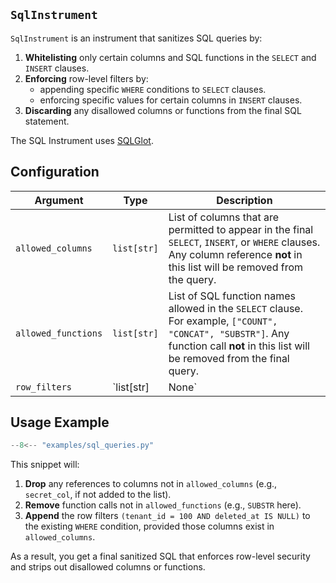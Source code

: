 ## `SqlInstrument` 

`SqlInstrument` is an instrument that sanitizes SQL queries by:

1.  **Whitelisting** only certain columns and SQL functions in the `SELECT` and `INSERT` clauses. 
2.  **Enforcing** row-level filters by:
    -  appending specific `WHERE` conditions to `SELECT` clauses.
    -  enforcing specific values for certain columns in `INSERT` clauses.
3.  **Discarding** any disallowed columns or functions from the final SQL statement.

The SQL Instrument uses [SQLGlot][sql-glot-website].

## Configuration

| Argument | Type | Description |
| -------- | ---- | ----------- |
| `allowed_columns` | `list[str]` | List of columns that are permitted to appear in the final `SELECT`, `INSERT`, or `WHERE` clauses. Any column reference **not** in this list will be removed from the query. |
| `allowed_functions`| `list[str]` | List of SQL function names allowed in the `SELECT` clause. For example, `["COUNT", "CONCAT", "SUBSTR"]`. Any function call **not** in this list will be removed from the final query. |
| `row_filters` | `list[str] | None` | One or more SQL boolean expressions (without the `WHERE` keyword). <br/> - In `SELECT` queries, these will be appended to the existing `WHERE` clause or create a new one if it doesn't exist. Multiple filters get combined with an `AND`; for example, `["tenant_id = 100", "deleted_at IS NULL"]`. <br/> - In `INSERT` queries, these will be used to enforce specific values for certain columns. <br/> If these filters reference columns **not** in `allowed_columns`, they may also be sanitized away or cause the filter to be dropped. |

## Usage Example

```py title="examples/sql_queries.py"
--8<-- "examples/sql_queries.py"
```


This snippet will:

1. **Drop** any references to columns not in `allowed_columns` (e.g., `secret_col`, if not added to the list).  
2. **Remove** function calls not in `allowed_functions` (e.g., `SUBSTR` here).  
3. **Append** the row filters `(tenant_id = 100 AND deleted_at IS NULL)` to the existing `WHERE` condition, provided those columns exist in `allowed_columns`.  

As a result, you get a final sanitized SQL that enforces row-level security and strips out disallowed columns or functions.

[sql-glot-website]: https://sqlglot.com/sqlglot.html
